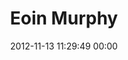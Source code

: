 ---
title: "Eoin Murphy"
date: 2012-11-13 11:29:49 00:00
permalink: /eoinmurphy
twitter: ""
likes: [111]
id: 1520
gravatar: "http://www.gravatar.com/avatar/fb8e837da1da66aaa2eea664956741f5"
---
